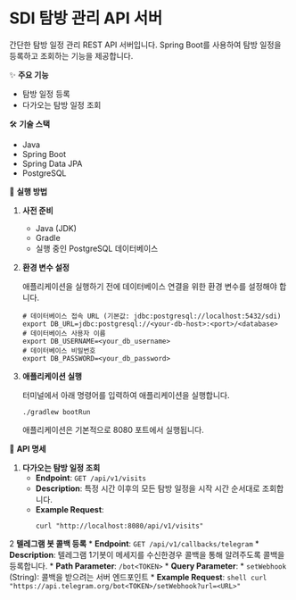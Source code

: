 # SDI 탐방 관리 API 서버

간단한 탐방 일정 관리 REST API 서버입니다. Spring Boot를 사용하여 탐방 일정을 등록하고 조회하는 기능을 제공합니다.

✨ **주요 기능**

*   탐방 일정 등록
*   다가오는 탐방 일정 조회

🛠️ **기술 스택**

*   Java
*   Spring Boot
*   Spring Data JPA
*   PostgreSQL

🚀 **실행 방법**

1.  **사전 준비**
    *   Java (JDK)
    *   Gradle
    *   실행 중인 PostgreSQL 데이터베이스

2.  **환경 변수 설정**

    애플리케이션을 실행하기 전에 데이터베이스 연결을 위한 환경 변수를 설정해야 합니다.

    ```shell
    # 데이터베이스 접속 URL (기본값: jdbc:postgresql://localhost:5432/sdi)
    export DB_URL=jdbc:postgresql://<your-db-host>:<port>/<database>
    # 데이터베이스 사용자 이름
    export DB_USERNAME=<your_db_username>
    # 데이터베이스 비밀번호
    export DB_PASSWORD=<your_db_password>
    ```

3.  **애플리케이션 실행**

    터미널에서 아래 명령어를 입력하여 애플리케이션을 실행합니다.

    ```shell
    ./gradlew bootRun
    ```

    애플리케이션은 기본적으로 8080 포트에서 실행됩니다.

📝 **API 명세**

1.  **다가오는 탐방 일정 조회**
    *   **Endpoint**: `GET /api/v1/visits`
    *   **Description**: 특정 시간 이후의 모든 탐방 일정을 시작 시간 순서대로 조회합니다.
    *   **Example Request**:
        ```shell
        curl "http://localhost:8080/api/v1/visits"
        ```
        
2   **텔레그램 봇 콜백 등록**
    *   **Endpoint**: `GET /api/v1/callbacks/telegram`
    *   **Description**: 텔레그램 1기봇이 메세지를 수신한경우 콜백을 통해 알려주도록 콜백을 등록합니다.
    *   **Path Parameter**: `/bot<TOKEN>`
    *   **Query Parameter**:
        *   `setWebhook` (String): 콜백을 받으려는 서버 엔드포인트
    *   **Example Request**:
        ```shell
        curl "https://api.telegram.org/bot<TOKEN>/setWebhook?url=<URL>"
        ```